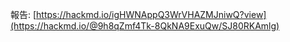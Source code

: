 報告: [https://hackmd.io/igHWNAppQ3WrVHAZMJniwQ?view](https://hackmd.io/@9h8qZmf4Tk-8QkNA9ExuQw/SJ80RKAmlg)
